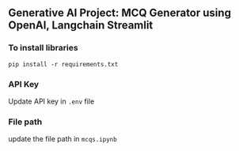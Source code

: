 ## Generative AI Project: MCQ Generator using OpenAI, Langchain Streamlit

### To install libraries
`pip install -r requirements.txt`

### API Key
Update API key in `.env` file

### File path
update the file path in `mcqs.ipynb`
